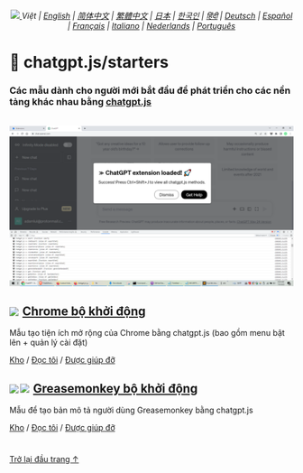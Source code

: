 <a id="top"></a>

<div align="center">
    <h6>
        <a href="https://github.com/KudoAI/chatgpt.js/tree/main/starters/docs">
            <picture>
                <source type="image/svg+xml" media="(prefers-color-scheme: dark)" srcset="https://assets.chatgptjs.org/images/icons/earth/white/icon32.svg?v=e638eac">
               <img height=14 src="https://assets.chatgptjs.org/images/icons/earth/black/icon32.svg?v=e638eac">
            </picture>
        </a>
        Việt |
        <a href="../..#readme">English</a> |
        <a href="../zh-cn#readme">简体中文</a> |
        <a href="../zh-tw#readme">繁體中文</a> |
        <a href="../ja#readme">日本</a> |
        <a href="../ko#readme">한국인</a> |
        <a href="../hi#readme">हिंदी</a> |
        <a href="../de#readme">Deutsch</a> |
        <a href="../es#readme">Español</a> |
        <a href="../fr#readme">Français</a> |
        <a href="../it#readme">Italiano</a> |
        <a href="../nl#readme">Nederlands</a> |
        <a href="../pt#readme">Português</a>
    </h6>
</div>

# 🚀 chatgpt.js/starters

### Các mẫu dành cho người mới bắt đầu để phát triển cho các nền tảng khác nhau bằng <a href="https://github.com/KudoAI/chatgpt.js">chatgpt.js</a>

<br>

<img src="../../chrome/images/screenshots/extension-loaded.png">

<h2><a href="../../chrome"><img style="margin: 0 2px -1px 0" height=18 src="https://assets.chatgptjs.org/images/icons/platforms/chrome/icon32.png?v=e638eac"></a> <a href="../../chrome">Chrome  bộ khởi động</a></h2>

Mẫu tạo tiện ích mở rộng của Chrome bằng chatgpt.js (bao gồm menu bật lên + quản lý cài đặt)

[Kho](https://github.com/KudoAI/chatgpt.js-chrome-starter) / [Đọc tôi](../../chrome/docs/vi#readme) / [Được giúp đỡ](https://github.com/KudoAI/chatgpt.js-chrome-starter/issues)

<h2><a href="../../greasemonkey"><img style="margin: 0 2px -0.065rem 0" height=19 src="https://assets.chatgptjs.org/images/icons/platforms/tampermonkey/icon28.png?v=e638eac"><img style="margin: 0 2px -0.035rem 1px" height=19.5 src="https://assets.chatgptjs.org/images/icons/platforms/violentmonkey/icon25.png?v=e638eac"></a> <a href="../../greasemonkey">Greasemonkey  bộ khởi động</a></h2>

Mẫu để tạo bản mô tả người dùng Greasemonkey bằng chatgpt.js

[Kho](https://github.com/KudoAI/chatgpt.js-greasemonkey-starter) / [Đọc tôi](../../greasemonkey#readme) / [Được giúp đỡ](https://github.com/KudoAI/chatgpt.js-greasemonkey-starter/issues)

#

[Trở lại đầu trang ↑](#top)
